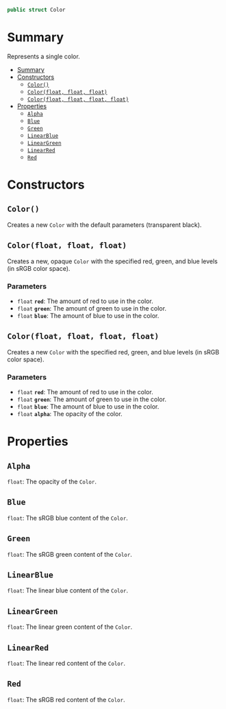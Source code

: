 ```csharp
public struct Color
```

# Summary
Represents a single color.

- [Summary](#summary)
- [Constructors](#constructors)
  - [`Color()`](#color)
  - [`Color(float, float, float)`](#colorfloat-float-float)
  - [`Color(float, float, float, float)`](#colorfloat-float-float-float)
- [Properties](#properties)
  - [`Alpha`](#alpha)
  - [`Blue`](#blue)
  - [`Green`](#green)
  - [`LinearBlue`](#linearblue)
  - [`LinearGreen`](#lineargreen)
  - [`LinearRed`](#linearred)
  - [`Red`](#red)



# Constructors


## `Color()`
Creates a new `Color` with the default parameters (transparent black).


## `Color(float, float, float)`
Creates a new, opaque `Color` with the specified red, green, and blue levels (in sRGB color space).

### Parameters
* `float` **`red`**: The amount of red to use in the color.
* `float` **`green`**: The amount of green to use in the color.
* `float` **`blue`**: The amount of blue to use in the color.


## `Color(float, float, float, float)`
Creates a new `Color` with the specified red, green, and blue levels (in sRGB color space).

### Parameters
* `float` **`red`**: The amount of red to use in the color.
* `float` **`green`**: The amount of green to use in the color.
* `float` **`blue`**: The amount of blue to use in the color.
* `float` **`alpha`**: The opacity of the color.



# Properties


## `Alpha`
`float`: The opacity of the `Color`.


## `Blue`
`float`: The sRGB blue content of the `Color`.


## `Green`
`float`: The sRGB green content of the `Color`.


## `LinearBlue`
`float`: The linear blue content of the `Color`.


## `LinearGreen`
`float`: The linear green content of the `Color`.


## `LinearRed`
`float`: The linear red content of the `Color`.


## `Red`
`float`: The sRGB red content of the `Color`.
